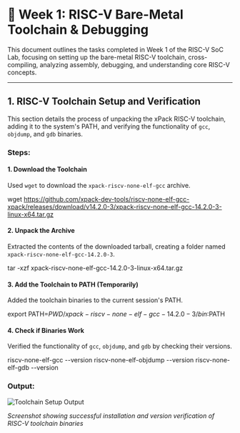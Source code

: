 # 🔗 Week 1: RISC-V Bare-Metal Toolchain & Debugging

This document outlines the tasks completed in Week 1 of the RISC-V SoC Lab, focusing on setting up the bare-metal RISC-V toolchain, cross-compiling, analyzing assembly, debugging, and understanding core RISC-V concepts.

---

## 1. RISC-V Toolchain Setup and Verification

This section details the process of unpacking the xPack RISC-V toolchain, adding it to the system's PATH, and verifying the functionality of `gcc`, `objdump`, and `gdb` binaries.

### Steps:

#### 1. Download the Toolchain
Used `wget` to download the `xpack-riscv-none-elf-gcc` archive.

wget https://github.com/xpack-dev-tools/riscv-none-elf-gcc-xpack/releases/download/v14.2.0-3/xpack-riscv-none-elf-gcc-14.2.0-3-linux-x64.tar.gz


#### 2. Unpack the Archive
Extracted the contents of the downloaded tarball, creating a folder named `xpack-riscv-none-elf-gcc-14.2.0-3`.

tar -xzf xpack-riscv-none-elf-gcc-14.2.0-3-linux-x64.tar.gz


#### 3. Add the Toolchain to PATH (Temporarily)
Added the toolchain binaries to the current session's PATH.

export PATH=$PWD/xpack-riscv-none-elf-gcc-14.2.0-3/bin:$PATH


#### 4. Check if Binaries Work
Verified the functionality of `gcc`, `objdump`, and `gdb` by checking their versions.

riscv-none-elf-gcc --version
riscv-none-elf-objdump --version
riscv-none-elf-gdb --version

### Output:
![Toolchain Setup Output](screenshots/task1_toolchain_verification.png)

*Screenshot showing successful installation and version verification of RISC-V toolchain binaries*

